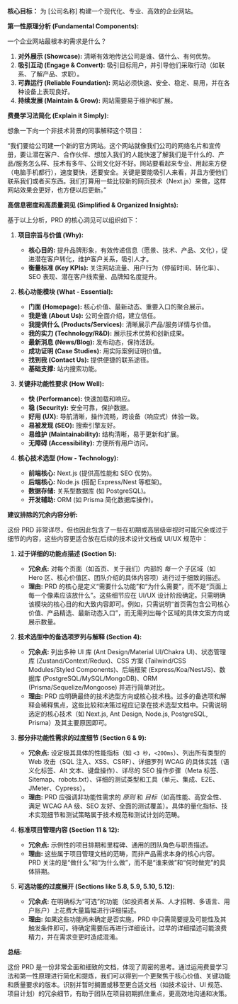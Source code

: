 
**核心目标：** 为 [公司名称] 构建一个现代化、专业、高效的企业网站。

**第一性原理分析 (Fundamental Components):**

一个企业网站最根本的需求是什么？

1.  **对外展示 (Showcase):** 清晰有效地传达公司是谁、做什么、有何优势。
2.  **吸引互动 (Engage & Convert):** 吸引目标用户，并引导他们采取行动（如联系、了解产品、求职）。
3.  **可靠运行 (Reliable Foundation):** 网站必须快速、安全、稳定、易用，并在各种设备上表现良好。
4.  **持续发展 (Maintain & Grow):** 网站需要易于维护和扩展。

**费曼学习法简化 (Explain it Simply):**

想象一下向一个非技术背景的同事解释这个项目：

“我们要给公司建一个新的官方网站。这个网站就像我们公司的网络名片和宣传册，要让潜在客户、合作伙伴、想加入我们的人能快速了解我们是干什么的、产品/服务怎么样、技术有多牛、公司文化好不好。网站要看起来专业、用起来方便（电脑手机都行），速度要快，还要安全。关键是要能吸引人来看，并且方便他们联系我们或者买东西。我们打算用一些比较新的网页技术（Next.js）来做，这样网站效果会更好，也方便以后更新。”

**高信息密度和高质量洞见 (Simplified & Organized Insights):**

基于以上分析，PRD 的核心洞见可以组织如下：

1.  **项目宗旨与价值 (Why):**
    *   **核心目的:** 提升品牌形象，有效传递信息（愿景、技术、产品、文化），促进潜在客户转化，维护客户关系，吸引人才。
    *   **衡量标准 (Key KPIs):** 关注网站流量、用户行为（停留时间、转化率）、SEO 表现、潜在客户线索量、品牌知名度提升。

2.  **核心功能模块 (What - Essential):**
    *   **门面 (Homepage):** 核心价值、最新动态、重要入口的聚合展示。
    *   **我是谁 (About Us):** 公司全面介绍，建立信任。
    *   **我提供什么 (Products/Services):** 清晰展示产品/服务详情与价值。
    *   **我的实力 (Technology/R&D):** 展示技术优势和创新成果。
    *   **最新消息 (News/Blog):** 发布动态，保持活跃。
    *   **成功证明 (Case Studies):** 用实际案例证明价值。
    *   **找到我 (Contact Us):** 提供便捷的联系途径。
    *   **基础支撑:** 站内搜索功能。

3.  **关键非功能性要求 (How Well):**
    *   **快 (Performance):** 快速加载和响应。
    *   **稳 (Security):** 安全可靠，保护数据。
    *   **好用 (UX):** 导航清晰，操作流畅，跨设备（响应式）体验一致。
    *   **易被发现 (SEO):** 搜索引擎友好。
    *   **易维护 (Maintainability):** 结构清晰，易于更新和扩展。
    *   **无障碍 (Accessibility):** 方便所有用户访问。

4.  **核心技术选型 (How - Technology):**
    *   **前端核心:** Next.js (提供高性能和 SEO 优势)。
    *   **后端核心:** Node.js (搭配 Express/Nest 等框架)。
    *   **数据存储:** 关系型数据库 (如 PostgreSQL)。
    *   **开发辅助:** ORM (如 Prisma 简化数据库操作)。

**建议排除的冗余内容分析:**

这份 PRD 非常详尽，但也因此包含了一些在初期或高层级审视时可能冗余或过于细节的内容，这些内容更适合放在后续的技术设计文档或 UI/UX 规范中：

1.  **过于详细的功能点描述 (Section 5):**
    *   **冗余点:** 对每个页面（如首页、关于我们）内部的 *每一个* 子区域（如 Hero 区、核心价值区、团队介绍的具体内容项）进行过于细致的描述。
    *   **理由:** PRD 的核心是定义“需要什么功能”和“为什么需要”，而不是“页面上每一个像素应该放什么”。这些细节应在 UI/UX 设计阶段确定。只需明确该模块的核心目的和大致内容即可。例如，只需说明“首页需包含公司核心价值、产品精选、最新动态入口”，而无需列出每个区域的具体文案方向或展示数量。

2.  **技术选型中的备选项罗列与解释 (Section 4):**
    *   **冗余点:** 列出多种 UI 库 (Ant Design/Material UI/Chakra UI)、状态管理库 (Zustand/Context/Redux)、CSS 方案 (Tailwind/CSS Modules/Styled Components)、后端框架 (Express/Koa/NestJS)、数据库 (PostgreSQL/MySQL/MongoDB)、ORM (Prisma/Sequelize/Mongoose) 并进行简单对比。
    *   **理由:** PRD 应明确最终的技术选型方向或核心技术栈。过多的备选项和解释会稀释焦点，这些比较和决策过程应记录在技术选型文档中。只需说明选定的核心技术（如 Next.js, Ant Design, Node.js, PostgreSQL, Prisma）及其主要原因即可。

3.  **部分非功能性需求的过度细节 (Section 6 & 9):**
    *   **冗余点:** 设定极其具体的性能指标（如 `<3 秒`，`<200ms`）、列出所有类型的 Web 攻击（SQL 注入、XSS、CSRF）、详细罗列 WCAG 的具体实践（语义化标签、Alt 文本、键盘操作）、详尽的 SEO 操作步骤（Meta 标签、Sitemap、robots.txt）、详细的测试类型和工具（单元、集成、E2E、JMeter、Cypress）。
    *   **理由:** PRD 应强调非功能性需求的 *原则* 和 *目标*（如高性能、高安全性、满足 WCAG AA 级、SEO 友好、全面的测试覆盖）。具体的量化指标、技术实现细节和测试策略属于技术规范和测试计划的范畴。

4.  **标准项目管理内容 (Section 11 & 12):**
    *   **冗余点:** 示例性的项目排期和里程碑、通用的团队角色与职责描述。
    *   **理由:** 这些属于项目管理文档的范畴，而非产品需求本身的核心内容。PRD 关注的是“做什么”和“为什么做”，而不是“谁来做”和“何时做完”的具体排期。

5.  **可选功能的过度展开 (Sections like 5.8, 5.9, 5.10, 5.12):**
    *   **冗余点:** 在明确标为“可选”的功能（如投资者关系、人才招聘、多语言、用户账户）上花费大量篇幅进行详细描述。
    *   **理由:** 如果这些功能尚未确定是否实施，PRD 中只需简要提及可能性及其触发条件即可。待确定需要后再进行详细设计。过早的详细描述可能浪费精力，并在需求变更时造成混淆。

**总结:**

这份 PRD 是一份非常全面和细致的文档，体现了周密的思考。通过运用费曼学习法和第一性原理进行简化和提炼，我们可以得到一个更聚焦于核心价值、关键功能和质量要求的版本。识别并暂时搁置或移至更合适文档（如技术设计、UI 规范、项目计划）的冗余细节，有助于团队在项目初期抓住重点，更高效地沟通和决策。